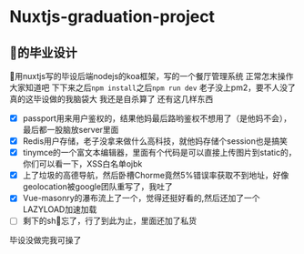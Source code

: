 # Nuxtjs-graduation-project

## 👴的毕业设计

👴用nuxtjs写的毕设后端nodejs的koa框架，写的一个餐厅管理系统
正常怎末操作大家知道吧
下下来之后```npm install```之后```npm run dev```
老子没上pm2，要不人没了
真的这毕设做的我脑袋大
我还是自杀算了
还有这几样东西

- [x] passport用来用户鉴权的，结果他妈最后路哟鉴权不想用了（是他妈不会），最后都一股脑放server里面
- [x] Redis用户存储，老子没拿来做什么高科技，就他妈存储个session也是搞笑
- [x] tinymce的一个富文本编辑器，里面有个代码是可以直接上传图片到static的，你们可以看一下，XSS白名单ojbk
- [x] 上了垃圾的高德导航，然后卧槽Chorme竟然5%错误率获取不到地址，好像geolocation被google团队重写了，我吐了
- [x] Vue-masonry的瀑布流上了一个，觉得还挺好看的,然后还加了一个LAZYLOAD加速加载
- [ ] 剩下的sh👴忘了，行了到此为止，里面还加了私货

毕设没做完我可操了
